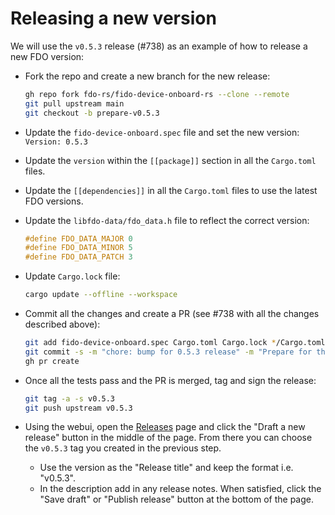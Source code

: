 Releasing a new version
=======================

We will use the `v0.5.3` release (#738) as an example of how to release a new
FDO version:

* Fork the repo and create a new branch for the new release:

    ```bash
    gh repo fork fdo-rs/fido-device-onboard-rs --clone --remote
    git pull upstream main
    git checkout -b prepare-v0.5.3
    ```

* Update the `fido-device-onboard.spec` file and set the new version: `Version: 0.5.3`
* Update the `version` within the `[[package]]` section in all the `Cargo.toml` files.
* Update the `[[dependencies]]` in all the `Cargo.toml` files to use the latest
FDO versions.
* Update the `libfdo-data/fdo_data.h` file to reflect the correct version:

    ```c
    #define FDO_DATA_MAJOR 0
    #define FDO_DATA_MINOR 5
    #define FDO_DATA_PATCH 3
    ```

* Update `Cargo.lock` file:

    ```bash
    cargo update --offline --workspace
    ```

* Commit all the changes and create a PR (see #738 with all the changes described
above):

    ```bash
    git add fido-device-onboard.spec Cargo.toml Cargo.lock */Cargo.toml libfdo-data/fdo_data.h
    git commit -s -m "chore: bump for 0.5.3 release" -m "Prepare for the 0.5.3 release."
    gh pr create
    ```

* Once all the tests pass and the PR is merged, tag and sign the release:

    ```bash
    git tag -a -s v0.5.3
    git push upstream v0.5.3
    ```

* Using the webui, open the [Releases](https://github.com/fdo-rs/fido-device-onboard-rs/releases)
page and click the "Draft a new release" button in the middle of the page. From
there you can choose the `v0.5.3` tag you created in the previous step.
  * Use the version as the "Release title" and keep the format i.e. "v0.5.3".
  * In the description add in any release notes. When satisfied, click the
  "Save draft" or "Publish release" button at the bottom of the page.
